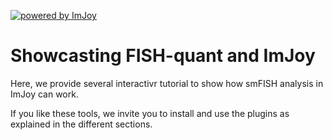 [![powered by ImJoy](https://imjoy.io/static/badge/powered-by-imjoy-badge.svg)](https://imjoy.io/)

# Showcasting FISH-quant and ImJoy

Here, we provide several interactivr tutorial to show how smFISH analysis in ImJoy can work. 

If you like these tools, we invite you to install and use the plugins as explained in the different sections. 
